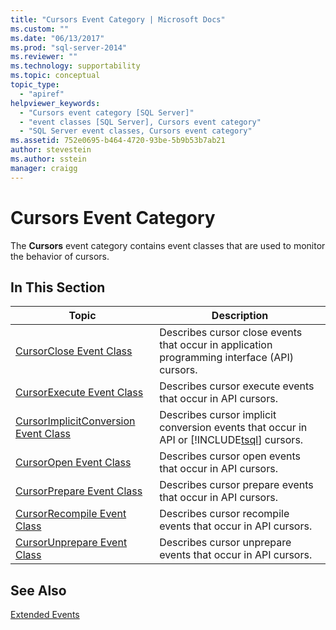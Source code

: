 ```yaml
---
title: "Cursors Event Category | Microsoft Docs"
ms.custom: ""
ms.date: "06/13/2017"
ms.prod: "sql-server-2014"
ms.reviewer: ""
ms.technology: supportability
ms.topic: conceptual
topic_type: 
  - "apiref"
helpviewer_keywords: 
  - "Cursors event category [SQL Server]"
  - "event classes [SQL Server], Cursors event category"
  - "SQL Server event classes, Cursors event category"
ms.assetid: 752e0695-b464-4720-93be-5b9b53b7ab21
author: stevestein
ms.author: sstein
manager: craigg
---
```

# Cursors Event Category
  The **Cursors** event category contains event classes that are used to monitor the behavior of cursors.  
  
## In This Section  
  
|Topic|Description|  
|-----------|-----------------|  
|[CursorClose Event Class](cursorclose-event-class.md)|Describes cursor close events that occur in application programming interface (API) cursors.|  
|[CursorExecute Event Class](cursorexecute-event-class.md)|Describes cursor execute events that occur in API cursors.|  
|[CursorImplicitConversion Event Class](cursorimplicitconversion-event-class.md)|Describes cursor implicit conversion events that occur in API or [!INCLUDE[tsql](../../includes/tsql-md.md)] cursors.|  
|[CursorOpen Event Class](cursoropen-event-class.md)|Describes cursor open events that occur in API cursors.|  
|[CursorPrepare Event Class](cursorprepare-event-class.md)|Describes cursor prepare events that occur in API cursors.|  
|[CursorRecompile Event Class](cursorrecompile-event-class.md)|Describes cursor recompile events that occur in API cursors.|  
|[CursorUnprepare Event Class](cursorunprepare-event-class.md)|Describes cursor unprepare events that occur in API cursors.|  
  
## See Also  
 [Extended Events](../extended-events/extended-events.md)  
  
  
